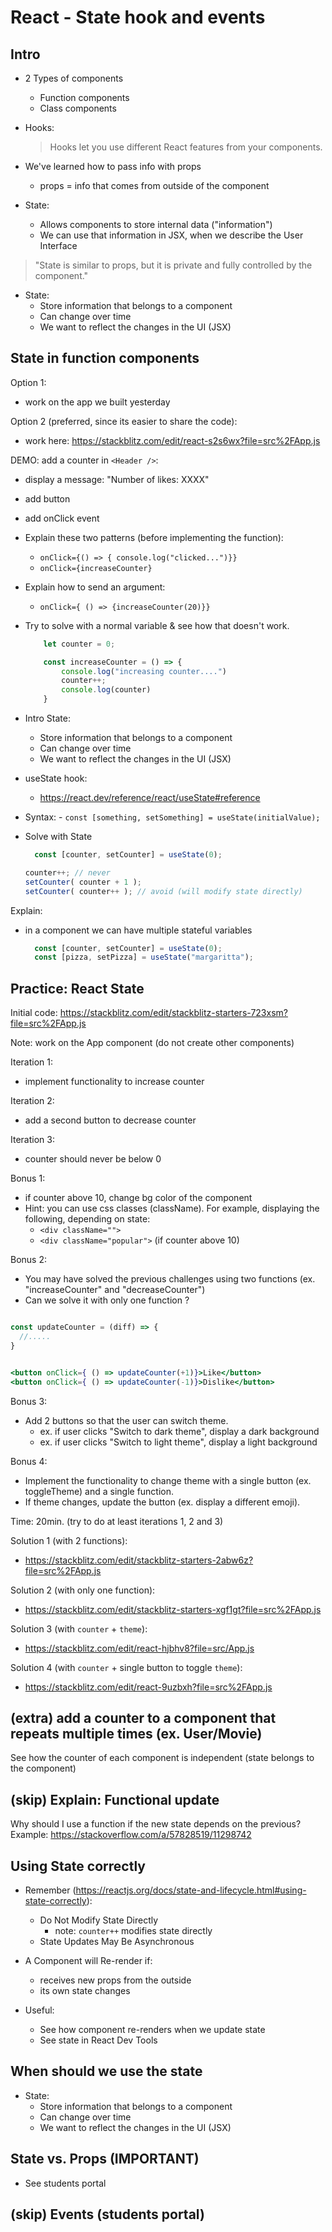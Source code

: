 
# React - State hook and events

<!--

Status: draft

@todo: 
- improve the planning for this unit (examples & steps to follow)
- create slides (ex. syntax, functional updates etc.)

-->


## Intro

- 2 Types of components
  - Function components
  - Class components


- Hooks:
  > Hooks let you use different React features from your components. 
  


- We've learned how to pass info with props
  - props = info that comes from outside of the component

- State:
  - Allows components to store internal data ("information")
  - We can use that information in JSX, when we describe the User Interface

> "State is similar to props, but it is private and fully controlled by the component."


- State: 
  - Store information that belongs to a component
  - Can change over time
  - We want to reflect the changes in the UI (JSX)





## State in function components


Option 1: 
- work on the app we built yesterday

Option 2 (preferred, since its easier to share the code): 
- work here: https://stackblitz.com/edit/react-s2s6wx?file=src%2FApp.js

  <!-- @Luis: remember to FORK -->
  <!-- @Luis: remember to FORK -->
  <!-- @Luis: remember to FORK -->



DEMO: add a counter in `<Header />`:

  <!-- @Luis:  DEMO (we will do an exercise in a few moments)  -->

  - display a message: "Number of likes: XXXX"
  - add button 
  - add onClick event
  - Explain these two patterns (before implementing the function):
    - `onClick={() => { console.log("clicked...")}}`
    - `onClick={increaseCounter}`
  - Explain how to send an argument:
    - `onClick={ () => {increaseCounter(20)}}`
  - Try to solve with a normal variable & see how that doesn't work.

      ```js
          let counter = 0;

          const increaseCounter = () => {
              console.log("increasing counter....")
              counter++;
              console.log(counter)
          }
      ```

  - Intro State: 
    - Store information that belongs to a component
    - Can change over time
    - We want to reflect the changes in the UI (JSX)




  - useState hook:
    - https://react.dev/reference/react/useState#reference

  -  Syntax:
    - `const [something, setSomething] = useState(initialValue);`


  - Solve with State

    ```js
      const [counter, setCounter] = useState(0);
    ```

    ```js
    counter++; // never
    setCounter( counter + 1 );
    setCounter( counter++ ); // avoid (will modify state directly)

    ```


Explain:
- in a component we can have multiple stateful variables
  ```js
    const [counter, setCounter] = useState(0);
    const [pizza, setPizza] = useState("margaritta");
  ```



## Practice: React State

<!-- @Luis: remember to FORK  -->

Initial code:
https://stackblitz.com/edit/stackblitz-starters-723xsm?file=src%2FApp.js

Note: work on the App component (do not create other components)

Iteration 1:
- implement functionality to increase counter

Iteration 2:
- add a second button to decrease counter

Iteration 3:
- counter should never be below 0


Bonus 1: 
- if counter above 10, change bg color of the component
- Hint: you can use css classes (className). For example, displaying the following, depending on state:
    - `<div className="">`
    - `<div className="popular">` (if counter above 10)


Bonus 2:
- You may have solved the previous challenges using two functions (ex. "increaseCounter" and "decreaseCounter")
- Can we solve it with only one function ?

```jsx

const updateCounter = (diff) => {
  //.....
}


<button onClick={ () => updateCounter(+1)}>Like</button>
<button onClick={ () => updateCounter(-1)}>Dislike</button>

```

Bonus 3:
- Add 2 buttons so that the user can switch theme.
  - ex. if user clicks "Switch to dark theme", display a dark background
  - ex. if user clicks "Switch to light theme", display a light background

Bonus 4:
- Implement the functionality to change theme with a single button (ex. toggleTheme) and a single function.
- If theme changes, update the button (ex. display a different emoji).



Time: 20min. (try to do at least iterations 1, 2 and 3)

Solution 1 (with 2 functions):
- https://stackblitz.com/edit/stackblitz-starters-2abw6z?file=src%2FApp.js

Solution 2 (with only one function):
- https://stackblitz.com/edit/stackblitz-starters-xgf1gt?file=src%2FApp.js

Solution 3 (with `counter` + `theme`): 
- https://stackblitz.com/edit/react-hjbhv8?file=src/App.js

Solution 4 (with `counter` + single button to toggle `theme`): 
- https://stackblitz.com/edit/react-9uzbxh?file=src%2FApp.js


<!-- How: individual / in pairs -->



## (extra) add a counter to a component that repeats multiple times (ex. User/Movie)


See how the counter of each component is independent (state belongs to the component)

  <!-- @todo: create example on stackblitz & share with students -->





## (skip) Explain: Functional update

Why should I use a function if the new state depends on the previous? Example: https://stackoverflow.com/a/57828519/11298742





## Using State correctly

<!-- @todo: create slides -->

- Remember (https://reactjs.org/docs/state-and-lifecycle.html#using-state-correctly):
  - Do Not Modify State Directly
    - note: `counter++` modifies state directly
  - State Updates May Be Asynchronous

- A Component will Re-render if:
  - receives new props from the outside
  - its own state changes

- Useful:
  - See how component re-renders when we update state
  - See state in React Dev Tools





## When should we use the state

- State: 
  - Store information that belongs to a component
  - Can change over time
  - We want to reflect the changes in the UI (JSX)



## State vs. Props (IMPORTANT)

- See students portal




## (skip) Events (students portal)

<!-- not much to mention (we've already used onClick) -->



